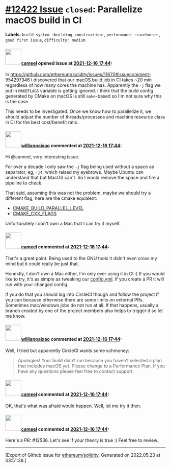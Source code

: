 # [\#12422 Issue](https://github.com/ethereum/solidity/issues/12422) `closed`: Parallelize macOS build in CI
**Labels**: `build system :building_construction:`, `performance :racehorse:`, `good first issue`, `difficulty: medium`


#### <img src="https://avatars.githubusercontent.com/u/137030?v=4" width="50">[cameel](https://github.com/cameel) opened issue at [2021-12-16 17:44](https://github.com/ethereum/solidity/issues/12422):

In https://github.com/ethereum/solidity/issues/11670#issuecomment-954297346 I discovered that our [macOS build](https://github.com/ethereum/solidity/blob/v0.8.10/.circleci/config.yml#L673-L707) job in CI takes ~20 min regardless of how many cores the machine has. Apparently the `-j` flag we put in `MAKEFLAGS` variable is getting ignored. I think that the build config generated by CMake on macOS is still `make`-based so I'm not sure why this is the case.

This needs to be investigated. Once we know how to parallelize it, we should adjust the number of threads/processes and machine resource class in CI for the best cost/benefit ratio.

#### <img src="https://avatars.githubusercontent.com/u/201236?u=efb457efc42d282fcc992c65d3c48a343cc49d27&v=4" width="50">[willianpaixao](https://github.com/willianpaixao) commented at [2021-12-16 17:44](https://github.com/ethereum/solidity/issues/12422#issuecomment-1013440753):

Hi @cameel, very interesting issue.

For over a decade I only saw the `-j` flag being used without a space as separator, eg, `-j4`, which raised my eyebrows. Maybe Ubuntu can understand that but MacOS can't. So I would remove the space and fire a pipeline to check.

That said, assuming this was not the problem, maybe we should try a different flag, here are the cmake equialent:

- [CMAKE_BUILD_PARALLEL_LEVEL](https://cmake.org/cmake/help/latest/envvar/CMAKE_BUILD_PARALLEL_LEVEL.html#envvar:CMAKE_BUILD_PARALLEL_LEVEL)
- [CMAKE_CXX_FLAGS](https://cmake.org/cmake/help/latest/variable/CMAKE_LANG_FLAGS.html#variable:CMAKE_%3CLANG%3E_FLAGS)

Unfortunately I don't own a Mac that I can try it myself.

#### <img src="https://avatars.githubusercontent.com/u/137030?v=4" width="50">[cameel](https://github.com/cameel) commented at [2021-12-16 17:44](https://github.com/ethereum/solidity/issues/12422#issuecomment-1013467205):

That's a great point. Being used to the GNU tools it didn't even cross my mind but it could really be just that.

Honestly, I don't own a Mac either, I'm only ever using it in CI :) If you would like to try, it's as simple as tweaking our [config.yml](https://github.com/ethereum/solidity/blob/develop/.circleci/config.yml). If you create a PR it will run with your changed config.

If you do that you should log into CircleCI though and follow the project if you can because otherwise there are some limits on external PRs. Sometimes mac/windows jobs do not run at all. If that happens, usually a branch created by one of the project members also helps to trigger it so let me know.

#### <img src="https://avatars.githubusercontent.com/u/201236?u=efb457efc42d282fcc992c65d3c48a343cc49d27&v=4" width="50">[willianpaixao](https://github.com/willianpaixao) commented at [2021-12-16 17:44](https://github.com/ethereum/solidity/issues/12422#issuecomment-1013478923):

Well, I tried but apparently CircleCI wants some schmoney:

> Apologies! Your build didn’t run because you haven’t selected a plan that includes macOS yet. Please change to a Performance Plan. If you have any questions please feel free to contact support.

#### <img src="https://avatars.githubusercontent.com/u/137030?v=4" width="50">[cameel](https://github.com/cameel) commented at [2021-12-16 17:44](https://github.com/ethereum/solidity/issues/12422#issuecomment-1013483628):

OK, that's what was afraid would happen. Well, let me try it then.

#### <img src="https://avatars.githubusercontent.com/u/137030?v=4" width="50">[cameel](https://github.com/cameel) commented at [2021-12-16 17:44](https://github.com/ethereum/solidity/issues/12422#issuecomment-1013489151):

Here's a PR: #12536. Let's see if your theory is true :) Feel free to review.


-------------------------------------------------------------------------------



[Export of Github issue for [ethereum/solidity](https://github.com/ethereum/solidity). Generated on 2022.05.23 at 03:51:38.]
